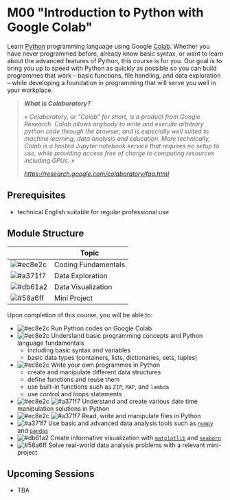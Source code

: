 # M00 "Introduction to Python with Google Colab"

Learn [Python][1] programming language using Google [Colab][2]. Whether you have never programmed before, already know basic syntax, or want to learn about the advanced features of Python, this course is for you. Our goal is to bring you up to speed with Python as quickly as possible so you can build programmes that work – basic functions, file handling, and data exploration – while developing a foundation in programming that will serve you well in your workplace.

> ***What is Colaboratory?***
> 
> *« Colaboratory, or “Colab” for short, is a product from Google Research. Colab allows anybody to write and execute arbitrary python code through the browser, and is especially well suited to machine learning, data analysis and education. More technically, Colab is a hosted Jupyter notebook service that requires no setup to use, while providing access free of charge to computing resources including GPUs. »*
> 
> *https://research.google.com/colaboratory/faq.html*


## Prerequisites

- technical English suitable for regular professional use



## Module Structure

|                                                        | Topic               |
| ------------------------------------------------------ | ------------------- |
| ![#ec8e2c](https://placehold.co/5x5/ec8e2c/ec8e2c.png) | Coding Fundamentals |
| ![#a371f7](https://placehold.co/5x5/a371f7/a371f7.png) | Data Exploration    |
| ![#db61a2](https://placehold.co/5x5/db61a2/db61a2.png) | Data Visualization  |
| ![#58a6ff](https://placehold.co/5x5/58a6ff/58a6ff.png) | Mini Project        |

Upon completion of this course, you will be able to:
- ![#ec8e2c](https://placehold.co/5x5/ec8e2c/ec8e2c.png) Run Python codes on Google Colab
- ![#ec8e2c](https://placehold.co/5x5/ec8e2c/ec8e2c.png) Understand basic programming concepts and Python language fundamentals
    - including basic syntax and variables
    - basic data types (containers, lists, dictionaries, sets, tuples)
- ![#ec8e2c](https://placehold.co/5x5/ec8e2c/ec8e2c.png) Write your own programmes in Python
    - create and manipulate different data structures
    - define functions and reuse them
    - use built-in functions such as `ZIP`, `MAP`, and `lambda`
    - use control and loops statements
- ![#ec8e2c](https://placehold.co/5x5/ec8e2c/ec8e2c.png) ![#a371f7](https://placehold.co/5x5/a371f7/a371f7.png) Understand and create various date time manipulation solutions in Python
- ![#ec8e2c](https://placehold.co/5x5/ec8e2c/ec8e2c.png) ![#a371f7](https://placehold.co/5x5/a371f7/a371f7.png) Read, write and manipulate files in Python
- ![#a371f7](https://placehold.co/5x5/a371f7/a371f7.png) Use basic and advanced data analysis tools such as [`numpy`][3] and [`pandas`][4]
- ![#db61a2](https://placehold.co/5x5/db61a2/db61a2.png) Create informative visualization with [`matplotlib`][5] and [`seaborn`][6]
- ![#58a6ff](https://placehold.co/5x5/58a6ff/58a6ff.png) Solve real-world data analysis problems with a relevant mini-project



## Upcoming Sessions

- TBA

<!-- LINKS -->
[1]: https://www.python.org/about/ 'About Python'
[2]: https://research.google.com/colaboratory/faq.html 'About Colab'
[3]: https://numpy.org/ 'About NumPy'
[4]: https://pandas.pydata.org/ 'About Pandas'
[5]: https://matplotlib.org/ 'About Matplotlib'
[6]: https://seaborn.pydata.org/ 'About Seaborn'
[7]: ... '...'
[8]: ... '...'
[9]: ... '...'
[10]: ... '...'
